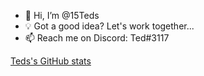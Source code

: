 - 👋 Hi, I’m @15Teds
- 💡 Got a good idea? Let's work together...
- 📫 Reach me on Discord: Ted#3117


[Teds's GitHub stats](https://github-readme-stats.vercel.app/api?username=15Teds)
